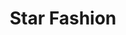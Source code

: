---
title: "Star Fashion"
url: /karachi/star-fashion-b-38-38-moin-khan-road-block-c-north-nazimabad-town/
shop: clothes
---